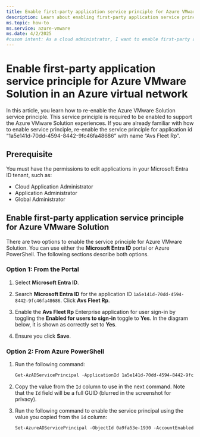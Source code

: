 ```yaml
---
title: Enable first-party application service principle for Azure VMware Solution in an Azure virtual network
description: Learn about enabling first-party application service principle for Azure VMware Solution in an Azure virtual network.
ms.topic: how-to
ms.service: azure-vmware
ms.date: 4/2/2025
#cusom intent: As a cloud administrator, I want to enable first-party application service principle for Azure VMware Solution in an Azure virtual network so that I can manage the Azure VMware Solution experiences.
---
```


# Enable first-party application service principle for Azure VMware Solution in an Azure virtual network

In this article, you learn how to re-enable the Azure VMware Solution service principle. This service principle is required to be enabled to support the Azure VMware Solution experiences. If you are already familiar with how to enable service principle, re-enable the service principle for application id “1a5e141d-70dd-4594-8442-9fc46fa48686” with name “Avs Fleet Rp”.

## Prerequisite
 
You must have the permissions to edit applications in your Microsoft Entra ID tenant, such as:  
- Cloud Application Administrator  
- Application Administrator  
- Global Administrator  

## Enable first-party application service principle for Azure VMware Solution

There are two options to enable the service principle for Azure VMware Solution. You can use either the **Microsoft Entra ID** portal or Azure PowerShell. The following sections describe both options.

### Option 1: From the Portal  

1. Select **Microsoft Entra ID**.  

2. Search **Microsoft Entra ID** for the application ID `1a5e141d-70dd-4594-8442-9fc46fa48686`. Click **Avs Fleet Rp**.  

3. Enable the **Avs Fleet Rp** Enterprise application for user sign-in by toggling the **Enabled for users to sign-in** toggle to **Yes**. In the diagram below, it is shown as correctly set to **Yes**.  

4. Ensure you click **Save**.  


### Option 2: From Azure PowerShell  

1. Run the following command:  
    ```powershell  
    Get-AzADServicePrincipal -ApplicationId 1a5e141d-70dd-4594-8442-9fc46fa48686  
    ```  

2. Copy the value from the `Id` column to use in the next command. Note that the `Id` field will be a full GUID (blurred in the screenshot for privacy).  

3. Run the following command to enable the service principal using the value you copied from the `Id` column:  
    ```powershell  
    Set-AzureADServicePrincipal -ObjectId 0a9fa53e-1930 -AccountEnabled $True  
    ```  